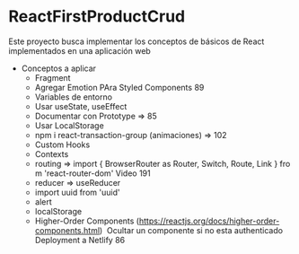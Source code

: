 # ReactFirstProductCrud
Este proyecto busca implementar los conceptos de básicos de React implementados en una aplicación web 

* Conceptos a aplicar
	* Fragment
	* Agregar Emotion PAra Styled Components 89
	* Variables de entorno
	* Usar useState, useEffect
	* Documentar con Prototype => 85
	* Usar LocalStorage
	* npm i react-transaction-group (animaciones) => 102
	* Custom Hooks
	* Contexts
	* routing => import { BrowserRouter as Router, Switch, Route, Link } from 'react-router-dom' Video 191
	* reducer => useReducer
	* import uuid from 'uuid'
	* alert
	* localStorage
	* Higher-Order Components (https://reactjs.org/docs/higher-order-components.html)  Ocultar un componente si no esta authenticado Deployment a Netlify 86
